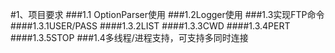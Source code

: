 #1、项目要求
###1.1  OptionParser使用
###1.2Logger使用
###1.3实现FTP命令
####1.3.1USER/PASS
####1.3.2LIST
####1.3.3CWD
####1.3.4PERT
####1.3.5STOP
###1.4多线程/进程支持，可支持多同时连接

